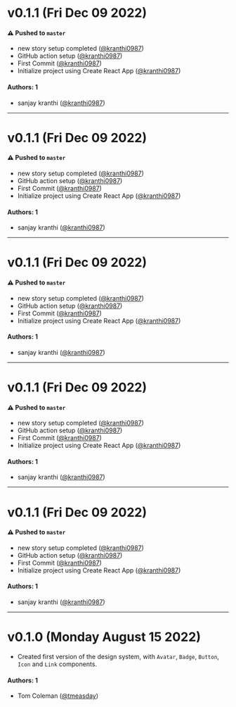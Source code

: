 # v0.1.1 (Fri Dec 09 2022)

#### ⚠️ Pushed to `master`

- new story setup completed ([@kranthi0987](https://github.com/kranthi0987))
- GitHub action setup ([@kranthi0987](https://github.com/kranthi0987))
- First Commit ([@kranthi0987](https://github.com/kranthi0987))
- Initialize project using Create React App ([@kranthi0987](https://github.com/kranthi0987))

#### Authors: 1

- sanjay kranthi ([@kranthi0987](https://github.com/kranthi0987))

---

# v0.1.1 (Fri Dec 09 2022)

#### ⚠️ Pushed to `master`

- new story setup completed ([@kranthi0987](https://github.com/kranthi0987))
- GitHub action setup ([@kranthi0987](https://github.com/kranthi0987))
- First Commit ([@kranthi0987](https://github.com/kranthi0987))
- Initialize project using Create React App ([@kranthi0987](https://github.com/kranthi0987))

#### Authors: 1

- sanjay kranthi ([@kranthi0987](https://github.com/kranthi0987))

---

# v0.1.1 (Fri Dec 09 2022)

#### ⚠️ Pushed to `master`

- new story setup completed ([@kranthi0987](https://github.com/kranthi0987))
- GitHub action setup ([@kranthi0987](https://github.com/kranthi0987))
- First Commit ([@kranthi0987](https://github.com/kranthi0987))
- Initialize project using Create React App ([@kranthi0987](https://github.com/kranthi0987))

#### Authors: 1

- sanjay kranthi ([@kranthi0987](https://github.com/kranthi0987))

---

# v0.1.1 (Fri Dec 09 2022)

#### ⚠️ Pushed to `master`

- new story setup completed ([@kranthi0987](https://github.com/kranthi0987))
- GitHub action setup ([@kranthi0987](https://github.com/kranthi0987))
- First Commit ([@kranthi0987](https://github.com/kranthi0987))
- Initialize project using Create React App ([@kranthi0987](https://github.com/kranthi0987))

#### Authors: 1

- sanjay kranthi ([@kranthi0987](https://github.com/kranthi0987))

---

# v0.1.1 (Fri Dec 09 2022)

#### ⚠️ Pushed to `master`

- new story setup completed ([@kranthi0987](https://github.com/kranthi0987))
- GitHub action setup ([@kranthi0987](https://github.com/kranthi0987))
- First Commit ([@kranthi0987](https://github.com/kranthi0987))
- Initialize project using Create React App ([@kranthi0987](https://github.com/kranthi0987))

#### Authors: 1

- sanjay kranthi ([@kranthi0987](https://github.com/kranthi0987))

---

# v0.1.0 (Monday August 15 2022)

- Created first version of the design system, with `Avatar`, `Badge`, `Button`, `Icon` and `Link` components.

#### Authors: 1

- Tom Coleman ([@tmeasday](https://github.com/tmeasday))

